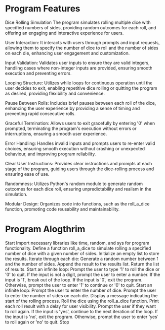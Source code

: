 # Program Features

Dice Rolling Simulation The program simulates rolling multiple dice with specified numbers of sides, providing random outcomes for each roll, and offering an engaging and interactive experience for users.

User Interaction: It interacts with users through prompts and input requests, allowing them to specify the number of dice to roll and the number of sides on each die, enhancing user engagement and customization.

Input Validation: Validates user inputs to ensure they are valid integers, handling cases where non-integer inputs are provided, ensuring smooth execution and preventing errors.

Looping Structure: Utilizes while loops for continuous operation until the user decides to exit, enabling repetitive dice rolling or quitting the program as desired, providing flexibility and convenience.

Pause Between Rolls: Includes brief pauses between each roll of the dice, enhancing the user experience by providing a sense of timing and preventing rapid consecutive rolls.

Graceful Termination: Allows users to exit gracefully by entering '0' when prompted, terminating the program's execution without errors or interruptions, ensuring a smooth user experience.

Error Handling: Handles invalid inputs and prompts users to re-enter valid choices, ensuring smooth execution without crashing or unexpected behaviour, and improving program reliability.

Clear User Instructions: Provides clear instructions and prompts at each stage of the program, guiding users through the dice-rolling process and ensuring ease of use.

Randomness: Utilizes Python's random module to generate random outcomes for each dice roll, ensuring unpredictability and realism in the simulation.

Modular Design: Organizes code into functions, such as the roll_a_dice function, promoting code reusability and maintainability.


# Program Alogthrim

Start
Import necessary libraries like time, random, and sys for program functionality.
Define a function roll_a_dice to simulate rolling a specified number of dice with a given number of sides.
Initialize an empty list to store the results.
Iterate through each die:
Generate a random number between 1 and the number of sides.
Append the result to the results list.
Return the list of results.
Start an infinite loop:
Prompt the user to type '1' to roll the dice or '0' to quit.
If the input is not a digit, prompt the user to enter a number.
If the input is '1', break out of the loop.
If the input is '0', exit the program.
Otherwise, prompt the user to enter '1' to continue or '0' to quit.
Start an infinite loop:
Prompt the user to enter the number of dice.
Prompt the user to enter the number of sides on each die.
Display a message indicating the start of the rolling process.
Roll the dice using the roll_a_dice function.
Print each roll result with a delay for user visibility.
Prompt the user if they want to roll again.
If the input is 'yes', continue to the next iteration of the loop.
If the input is 'no', exit the program.
Otherwise, prompt the user to enter 'yes' to roll again or 'no' to quit.
Stop
